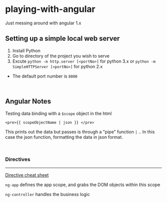 # playing-with-angular
Just messing around with angular 1.x

<h2>Setting up a simple local web server</h2>

1. Install Python
2. Go to directory of the project you wish to serve
3. Excute 
`python -m http.server [<portNo>]`
for python 3.x or
`python -m SimpleHTTPServer [<portNo>]`
for python 2.x
  * The default port number is
 `8000`

<br/>

<h2>Angular Notes</h2>

Testing data binding with a 
`$scope`
object in the html

`<pre>{{ scopeObjectName | json }} </pre>`

This prints out the data but passes is through a "pipe" function 
`|`
.. In this case the json function, formatting the data in json format.

<br/>
<h3>Directives</h3>

------

[Directive cheat sheet](https://www.cheatography.com/proloser/cheat-sheets/angularjs/)

`ng-app`
defines the app scope, and grabs the DOM objects within this scope

`ng-controller`
handles the business logic


